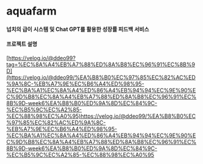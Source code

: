 # aquafarm

#### 넙치의 급이 시스템 및 Chat GPT를 활용한 성장률 피드백 서비스


#### 프로젝트 설명
[https://velog.io/@ddeo99?tag=%EC%8A%A4%EB%A7%88%ED%8A%B8%EC%96%91%EC%8B%9D](https://velog.io/@ddeo99/%EA%B8%B0%EC%97%85%EC%82%AC%ED%9A%8C-%EB%A7%9E%EC%B6%A4%ED%98%95-%EC%BA%A1%EC%8A%A4%ED%86%A4%EB%94%94%EC%9E%90%EC%9D%B8%EC%8A%A4%EB%A7%88%ED%8A%B8%EC%96%91%EC%8B%9D-week6%EA%B8%B0%ED%9A%8D%EC%84%9C-%EC%B5%9C%EC%A2%85-%EC%88%98%EC%A0%95)https://velog.io/@ddeo99/%EA%B8%B0%EC%97%85%EC%82%AC%ED%9A%8C-%EB%A7%9E%EC%B6%A4%ED%98%95-%EC%BA%A1%EC%8A%A4%ED%86%A4%EB%94%94%EC%9E%90%EC%9D%B8%EC%8A%A4%EB%A7%88%ED%8A%B8%EC%96%91%EC%8B%9D-week6%EA%B8%B0%ED%9A%8D%EC%84%9C-%EC%B5%9C%EC%A2%85-%EC%88%98%EC%A0%95
